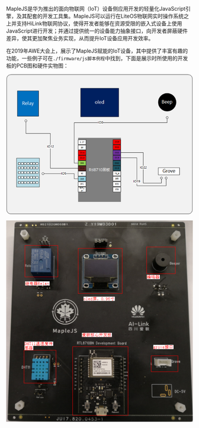 MapleJS是华为推出的面向物联网（IoT）设备侧应用开发的轻量化JavaScript引擎，及其配套的开发工具集。MapleJS可以运行在LiteOS物联网实时操作系统之上并支持HiLink物联网协议，使得开发者能够在资源受限的嵌入式设备上使用JavaScript进行开发；并通过提供统一的设备能力抽象接口，向开发者屏蔽硬件差异，使其更加聚焦业务实现，从而提升IoT设备应用开发效率。

在2019年AWE大会上，展示了MapleJS赋能的IoT设备，其中提供了丰富有趣的功能，一些例子可在`./firmware/js脚本例程`中找到，下面是展示时所使用的开发板的PCB图和硬件实物图：

![MapleJS](./images/maplejs.png)

![MapleJS-Board](./images/maplejs-board.png)



